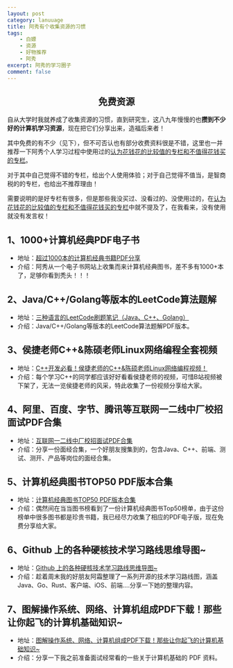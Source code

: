 ```yaml
---
layout: post
category: lanuuage
title: 阿秀有个收集资源的习惯
tags:
    - 白嫖
    - 资源
    - 好物推荐
    - 阿秀
excerpt: 阿秀的学习圈子
comment: false
---
```






<h2 align="center">免费资源</h2>

自从大学时我就养成了收集资源的习惯，直到研究生，这八九年慢慢的也**攒到不少好的计算机学习资源**，现在把它们分享出来，造福后来者！

其中免费的有不少（见下），但不可否认也有部分收费资料很是不错，这里也一并推荐一下阿秀个人学习过程中使用过的[认为花钱花的比较值的专栏和不值得花钱买的专栏](/notes/07-resources/02-precious.md)。

对于其中自己觉得不错的专栏，给出个人使用体验；对于自己觉得不值当，是智商税的的专栏，也给出不推荐理由！

需要说明的是好专栏有很多，但是那些我没买过、没看过的、没使用过的，在[认为花钱花的比较值的专栏和不值得花钱买的专栏](/notes/07-resources/02-precious.md)中就不提及了，在我看来，没有使用就没有发言权！

## **1、1000+计算机经典PDF电子书**

- 地址：[超过1000本的计算机经典书籍PDF分享](/notes/07-resources/01-free/01-千本PDF.md)
- 介绍：阿秀从一个电子书网站上收集而来计算机经典图书，差不多有1000+本了，足够你看到秃头！！！



## **2、Java/C++/Golang等版本的LeetCode算法题解**

- 地址：[三种语言的LeetCode刷题笔记（Java、C++、Golang）](/notes/07-resources/01-free/02-力扣刷题笔记.md)
- 介绍：Java/C++/Golang等版本的LeetCode算法题解PDF版本。



## **3、侯捷老师C++&陈硕老师Linux网络编程全套视频**

- 地址：[C++开发必看！侯捷老师的C++&陈硕老师Linux网络编程视频！](/notes/07-resources/01-free/03-侯捷老师的C++全部课程.md)
- 介绍：每个学习C++的同学都应该好好看看侯捷老师的视频，可惜B站视频被下架了，无法一览侯捷老师的风采，特此收集了一份视频分享给大家。

## 4、阿里、百度、字节、腾讯等互联网一二线中厂校招面试PDF合集

- 地址：[互联网一二线中厂校招面试PDF合集](/notes/07-resources/01-free/04-schoolSchample.md)
- 介绍：分享一份面经合集，一个好朋友搜集到的，包含Java、C++、前端、测试、测开、产品等岗位的面经合集。



## 5、计算机经典图书TOP50 PDF版本合集

- 地址：[计算机经典图书TOP50 PDF版本合集](/notes/07-resources/01-free/05-当当top50.md)
- 介绍：偶然间在当当图书榜看到了一份计算机经典图书Top50榜单，由于这份榜单中很多图书都是珍贵书籍，我已经尽力收集了相应的PDF电子版，现在免费分享给大家。

## 6、Github 上的各种硬核技术学习路线思维导图~

- 地址：[Github 上的各种硬核技术学习路线思维导图~](/notes/07-resources/01-free/06-github-school-schedule.md)
- 介绍：趁着周末我的好朋友阿霜整理了一系列开源的技术学习路线图，涵盖 Java、Go、Rust、客户端、iOS、前端....分享一下她的整理内容。

## 7、图解操作系统、网络、计算机组成PDF下载！那些让你起飞的计算机基础知识~

- 地址：[图解操作系统、网络、计算机组成PDF下载！那些让你起飞的计算机基础知识~](/notes/07-resources/01-free/07-cs-basic-school-schedule.md)
- 介绍：分享一下我之前准备面试经常看的一些关于计算机基础的 PDF 资料。
